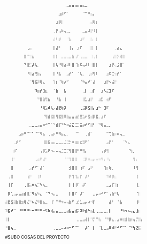                                                                           ⠀⠀⠀⠀⠀⠀⠀⠀⠀⠀⠀⠀⠀⠀⠀⠀⠀⠀⠀⠀⠀⠀⠀⣀⣤⣤⣤⣤⣤⣄⣀⠀⠀⠀⠀⠀⠀⠀⠀⠀⠀⠀⠀⠀⠀⠀⠀⠀⠀⠀⠀⠀
                                                                          ⠀⠀⠀⠀⠀⠀⠀⠀⠀⠀⠀⠀⠀⠀⠀⠀⠀⠀⠀⠀⣰⡾⠋⠁⠀⠀⠀⠀⠀⠈⠉⠛⣦⡄⠀⠀⠀⠀⠀⠀⠀⠀⠀⠀⠀⠀⠀⠀⠀⠀⠀⠀
                                                                          ⠀⠀⠀⠀⠀⠀⠀⠀⠀⠀⠀⠀⠀⠀⠀⠀⠀⠀⠀⣰⡿⡇⠀⠀⠀⠀⠀⠀⠀⠀⠀⠀⣼⢿⡆⠀⠀⠀⠀⠀⠀⠀⠀⠀⠀⠀⠀⠀⠀⠀⠀⠀
                                                                          ⠀⠀⠀⠀⠀⠀⠀⠀⠀⠀⠀⠀⠀⠀⠀⠀⠀⠀⢀⡟⢠⠷⢤⣀⡀⠀⠀⠀⠀⣀⣤⠼⡟⠸⡇⠀⠀⠀⠀⠀⠀⠀⠀⠀⠀⠀⠀⠀⠀⠀⠀⠀
                                                                          ⠀⠀⠀⠀⠀⠀⠀⠀⠀⠀⠀⠀⠀⠀⠀⠀⠀⠀⣼⠇⡾⠀⠀⠈⣧⠀⠀⠀⣰⠏⠀⠀⣧⠀⡇⠀⠀⠀⠀⠀⠀⠀⠀⠀⠀⠀⠀⠀⠀⠀⠀⠀
                                                                          ⠀⠀⠀⠀⠀⠀⠀⠀⢀⣤⠀⠀⠀⠀⠀⠀⠀⠀⣿⣼⠃⠀⠀⠀⢸⡄⠀⣰⠏⠀⠀⠀⣿⠀⡇⠀⠀⠀⠀⠀⠀⢀⣴⣄⠀⠀⠀⠀⠀⠀⠀⠀
                                                                          ⠀⠀⠀⠀⠀⠀⠀⣿⠉⢙⣦⠀⠀⠀⠀⠀⠀⠀⣿⡇⠀⣀⣀⣀⣀⣷⢠⠏⢀⣀⣀⠀⢸⢀⡇⠀⠀⠀⠀⠀⢠⣿⡑⢾⣿⠀⠀⠀⠀⠀⠀⠀
                                                                          ⠀⠀⠀⠀⠀⠀⠀⠙⣿⣋⡼⢧⡀⠀⠀⠀⠀⠀⣿⢧⠘⢿⣴⠼⠇⣿⠈⣷⠯⢤⠼⠇⢸⣿⡇⠀⠀⠀⠀⣰⡟⢄⣨⣿⠁⠀⠀⠀⠀⠀⠀⠀
                                                                          ⠀⠀⠀⠀⠀⠀⠀⠀⠘⢿⣴⢛⣷⡄⠀⠀⠀⠀⣿⠘⣧⠀⠀⣠⡞⠁⠀⠈⢧⡀⠀⢀⡾⢻⠇⠀⠀⠀⣰⠯⣉⢲⡞⠁⠀⠀⠀⠀⠀⠀⠀⠀
                                                                          ⠀⠀⠀⠀⠀⠀⠀⠀⠀⠈⢻⣯⡽⢿⣄⠀⠀⠀⢹⡆⠈⢷⡴⠋⠀⠀⠀⠀⠈⠳⣤⠞⠁⣼⠀⠀⠀⣰⡟⠢⣬⡟⠀⠀⠀⠀⠀⠀⠀⠀⠀⠀
                                                                          ⠀⠀⠀⠀⠀⠀⠀⠀⠀⠀⠀⠹⣶⡞⣹⣆⠀⠀⠈⣷⠀⠀⣧⠀⠀⠀⠀⠀⠀⢀⡇⠀⣰⡏⠀⠀⣰⠣⣌⣹⠏⠀⠀⠀⠀⠀⠀⠀⠀⠀⠀⠀
                                                                          ⠀⠀⠀⠀⠀⠀⠀⠀⠀⠀⠀⠀⠙⣿⣵⢛⣦⠀⠀⠘⣧⠀⢸⠀⠀⠀⠀⠀⠀⢸⣁⣰⡟⠀⠀⣰⣋⠀⢴⠏⠀⠀⠀⠀⠀⠀⠀⠀⠀⠀⠀⠀
                                                                          ⠀⠀⠀⠀⠀⠀⠀⠀⠀⠀⠀⠀⠀⠘⢿⣡⠾⢧⡠⣼⣟⢷⡽⠀⠀⠀⠀⠀⢀⣨⡿⣫⣿⡄⣰⠓⠀⣹⠏⠀⠀⠀⠀⠀⠀⠀⠀⠀⠀⠀⠀⠀
                                                                          ⠀⠀⠀⠀⠀⠀⠀⠀⠀⠀⠀⠀⠀⠀⠈⢻⣾⣯⣿⢻⣯⣻⠿⣷⣤⣤⣴⣞⣛⣡⠖⣫⣾⡿⣯⡀⣰⠏⠀⠀⠀⠀⠀⠀⠀⠀⠀⠀⠀⠀⠀⠀
                                                                          ⠀⠀⠀⠀⠀⠀⠀⠀⠀⣀⣀⣀⣠⣤⠶⠚⠉⠁⠙⣾⡏⠙⠓⠶⣬⣍⣉⣉⣭⡴⠞⠋⣿⠃⠀⠙⢿⣤⣀⡀⠀⠀⠀⠀⠀⠀⠀⠀⠀⠀⠀⠀
                                                                          ⠀⠀⠀⠀⠀⣠⡶⠛⠉⠉⠁⠈⠉⠻⣦⠀⢀⣤⡶⠛⠻⣦⣄⡀⠀⠀⠈⠉⠀⠀⢀⣾⠁⠀⠀⠀⠀⠀⠉⢉⣷⡶⠶⢤⣀⠀⠀⠀⠀⠀⠀⠀
                                                                          ⠀⠀⠀⢀⡾⠋⠀⠀⠀⠀⠀⠀⠀⠀⢸⣿⣯⣤⣤⣀⣀⣀⣈⣙⡓⠶⣶⣶⣖⣻⠟⠁⠀⠀⠀⠀⠀⠀⣠⡟⠃⠀⠀⠀⠈⠳⣄⠀⠀⠀⠀⠀
                                                                          ⠀⠀⠀⡾⠁⠀⠀⠀⠀⠀⠀⠀⠀⢠⡿⣡⠟⠲⠤⠤⢤⣈⣉⡉⢻⣿⣿⠛⠛⢻⡄⠀⠀⠀⠀⠀⢠⡾⢻⠀⠀⠀⠀⠀⠀⠀⠈⢳⡀⠀⠀⠀
                                                                          ⠀⠀⢸⠃⠀⠀⠀⠀⠀⠀⠀⢀⣴⠟⣼⠃⠀⠀⠀⠀⠀⠀⠈⠉⢹⣿⣿⠀⠀⢈⡿⠶⣤⡤⠤⠶⠻⡄⠸⡄⠀⠀⠀⠀⠀⠀⠀⠀⢻⡄⠀⠀
                                                                          ⠀⠀⣿⠀⠀⠀⠀⠀⠀⣠⡞⠋⠁⣼⠁⠀⠀⠀⠀⠀⠀⠀⠀⠀⣺⣿⣿⠀⢰⠏⠀⣠⠟⠀⠀⠀⠀⢹⡆⢷⡀⠀⠀⠀⠀⠀⠀⠀⠸⢻⠀⠀
                                                                          ⠀⢀⣿⠀⠀⠀⠀⠀⢰⡟⠀⠀⢸⠇⠀⠀⠀⠀⠀⠀⠀⠀⠀⠀⡟⢹⢹⣤⡏⠀⡼⠃⠀⠀⠀⠀⠀⠀⠹⠾⡿⣆⠀⠀⠀⠀⠀⠀⠀⢸⠀⠀
                                                                          ⠀⢸⡏⠀⠀⠀⠀⢀⣿⣥⠶⢦⡉⠳⢦⣀⠀⠀⠀⠀⠀⠀⠀⠀⡇⢸⢸⠏⠀⡼⠁⠀⠀⠀⠀⠀⠀⠀⣀⣠⡏⢹⡆⠀⠀⠀⠀⠀⠀⢸⡀⠀
                                                                          ⠀⡿⢁⣠⡤⣤⣴⣾⣿⡈⠻⣦⠳⣄⠀⠈⠙⠲⣤⣀⠀⠀⠀⠀⡇⣿⠏⠀⡼⠁⠀⠀⠀⣀⡤⠴⠚⠋⠁⢠⣷⠛⢧⠀⠀⠀⠀⠀⠀⠈⡇⠀
                                                                          ⣼⣟⣫⣽⣷⣿⣲⢿⣌⠙⠦⣌⠻⣿⣦⣀⠀⢸⠁⠉⠛⠲⠤⢤⣷⠋⢀⣞⣁⣠⡤⠴⠺⡏⠀⠀⠀⠀⠀⣼⠃⠀⠈⣧⠀⠀⠀⠀⠀⢸⠇⠀
                                                                          ⠹⣯⠞⠉⠀⠘⠛⠛⠛⠓⠒⠛⠛⠛⠒⠫⠷⢾⣤⣤⣀⣀⣀⣴⣧⣤⣾⡭⠽⠗⣾⠓⣦⣇⢀⣀⣀⣀⡀⡇⠀⠀⠀⠘⠳⠲⠦⢤⣄⣸⡆⠀
                                                                          ⢸⡇⠀⠀⠀⠀⠀⠀⠀⠀⠀⠀⠀⠀⠀⠀⠀⠀⠀⠀⠀⠀⠀⠀⠀⠀⠀⣀⣀⣠⢼⡇⠹⡉⠉⢧⠀⠈⠙⡿⣄⢀⣠⠶⢖⣺⣗⡶⢤⡉⣻⡄
                                                                          ⠘⣿⢦⣀⠀⠀⠀⠀⠀⠀⠀⠀⠀⠀⠀⠀⠀⠀⢀⣀⣀⠤⠴⠶⠒⠋⠉⠉⠀⠀⡼⠁⠀⡇⠀⠈⣇⣀⣠⠿⠾⠟⠚⠋⠉⠁⠈⠙⢳⣝⣯⠀⠀


#SUBO COSAS DEL PROYECTO
